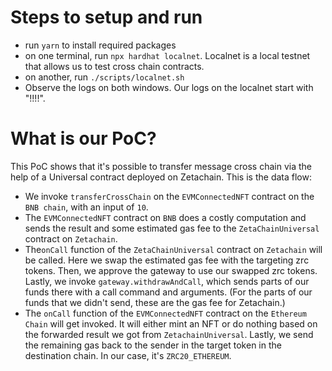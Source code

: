 # Steps to setup and run
- run `yarn` to install required packages
- on one terminal, run `npx hardhat localnet`. Localnet is a local testnet that allows us to test cross chain contracts.
- on another, run `./scripts/localnet.sh`
- Observe the logs on both windows. Our logs on the localnet start with "!!!!".

# What is our PoC?
This PoC shows that it's possible to transfer message cross chain via the help of a Universal contract deployed on Zetachain. This is the data flow:
- We invoke `transferCrossChain` on the `EVMConnectedNFT` contract on the `BNB chain`, with an input of `10`.
- The `EVMConnectedNFT` contract on `BNB` does a costly computation and sends the result and some estimated gas fee to the `ZetaChainUniversal` contract on `Zetachain`.
- The`onCall` function of the `ZetaChainUniversal` contract on `Zetachain` will be called. Here we swap the estimated gas fee with the targeting zrc tokens. Then, we approve the gateway to use our swapped zrc tokens. Lastly, we invoke `gateway.withdrawAndCall`, which sends parts of our funds there with a call command and arguments. (For the parts of our funds that we didn't send, these are the gas fee for Zetachain.)
- The `onCall` function of the `EVMConnectedNFT` contract on the `Ethereum Chain` will get invoked. It will either mint an NFT or do nothing based on the forwarded result we got from `ZetachainUniversal`. Lastly, we send the remaining gas back to the sender in the target token in the destination chain. In our case, it's `ZRC20_ETHEREUM`.
